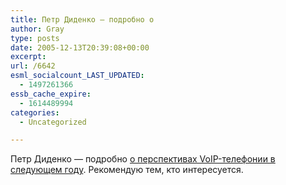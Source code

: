 ```yaml
---
title: Петр Диденко — подробно о
author: Gray
type: posts
date: 2005-12-13T20:39:08+00:00
excerpt:
url: /6642
esml_socialcount_LAST_UPDATED:
  - 1497261366
essb_cache_expire:
  - 1614489994
categories:
  - Uncategorized

---
```








Петр Диденко &#8212; подробно <a href="http://www.kip.ru/realtime/2005/12/_voipim_2006_.html" target="_blank">о перспективах VoIP-телефонии в следующем году</a>. Рекомендую тем, кто интересуется.